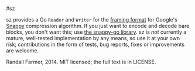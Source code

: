#sz

sz provides a Go `Reader` and `Writer` for the [framing format][framing] for Google's [Snappy][snappy] compression algorithm. If you just want to encode and decode bare blocks, you don't want this; use [the snappy-go library][snappy-go]. sz is *not* currently a mature, well-tested implementation by any means, so use it at your own risk; contributions in the form of tests, bug reports, fixes or improvements are welcome.

Randall Farmer, 2014. MIT licensed; the full text is in LICENSE.

[framing]: https://code.google.com/p/snappy/source/browse/trunk/framing_format.txt
[snappy]: https://code.google.com/p/snappy/
[snappy-go]: https://code.google.com/p/snappy-go/
